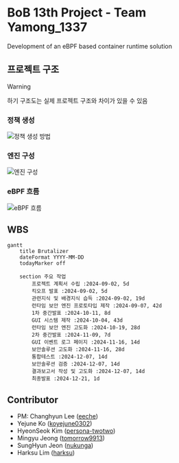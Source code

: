 # BoB 13th Project - Team Yamong_1337

Development of an eBPF based container runtime solution

## 프로젝트 구조
> [!WARNING]
> 하기 구조도는 실제 프로젝트 구조와 차이가 있을 수 있음

### 정책 생성
![정책 생성 방법](/../../../../bob-yamong/drawio/blob/main/img/yamong/AbstractionFlow.jpg)

### 엔진 구성
![엔진 구성](/../../../../bob-yamong/drawio/blob/main/img/yamong/AbstractionFlow.jpg)

### eBPF 흐름
![eBPF 흐름](/../../../../bob-yamong/drawio/blob/main/img/yamong/SpecificFlow.jpg)

## WBS

```mermaid
gantt
    title Brutalizer
    dateFormat YYYY-MM-DD
    todayMarker off

    section 주요 작업
        프로젝트 계획서 수립 :2024-09-02, 5d
        킥오프 발표 :2024-09-02, 5d
        관련지식 및 배경지식 습득 :2024-09-02, 19d
        런타임 보안 엔진 프로토타입 제작 :2024-09-07, 42d
        1차 중간발표 :2024-10-11, 8d
        GUI 시스템 제작 :2024-10-04, 43d
        런타임 보안 엔진 고도화 :2024-10-19, 28d
        2차 중간발표 :2024-11-09, 7d
        GUI 이벤트 로그 페이지 :2024-11-16, 14d
        보안솔루션 고도화 :2024-11-16, 28d
        통합테스트 :2024-12-07, 14d
        보안솔루션 검증 :2024-12-07, 14d
        결과보고서 작성 및 고도화 :2024-12-07, 14d
        최종발표 :2024-12-21, 1d
```


## Contributor
* PM: Changhyun Lee ([eeche](https://github.com/eeche))
* Yejune Ko ([koyejune0302](https://github.com/KoYejune0302))
* HyeonSeok Kim ([persona-twotwo](https://github.com/persona-twotwo))
* Mingyu Jeong ([tomorrow9913](https://github.com/tomorrow9913))
* SungHyun Jeon ([nukunga](https://github.com/nukunga))
* Harksu Lim ([harksu](https://github.com/harksu))
